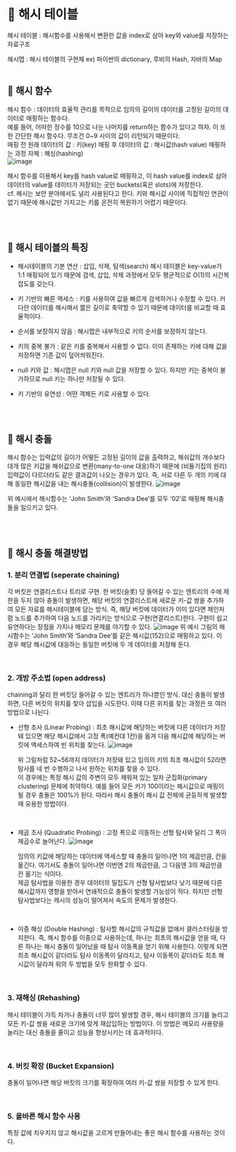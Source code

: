 # 📂 해시 테이블

해시 테이블 : 해시함수를 사용해서 변환한 값을 index로 삼아 key와 value를 저장하는 자료구조

해시맵 : 해시 테이블의 구현체
ex) 파이썬의 dictionary, 루비의 Hash, 자바의 Map
<br>
<br>

## 🔗 해시 함수

해시 함수 : 데이터의 효율적 관리를 목적으로 임의의 길이의 데이터를 고정된 길이의 데이터로 매핑하는 함수다. <br>
예를 들어, 어떠한 정수를 10으로 나눈 나머지를 return하는 함수가 있다고 하자.
이 또한 간단한 해시 함수다.
무조건 0~9 사이의 값이 리턴되기 때문이다.
<br>
매핑 전 원래 데이터의 값 : 키(key)
매핑 후 데이터의 값 : 해시값(hash value)
매핑하는 과정 자체 : 해싱(hashing)
<br>
![image](https://github.com/Woori-FISA-Algorithm-Study/doYouKnowAlgorithm/assets/65431814/01655048-5d3f-4cb3-a6b6-bbc071259ae2)

해시 함수를 이용해서 key를 hash value로 매핑하고, 이 hash value를 index로 삼아 데이터의 value를 데이터가 저장되는 곳인 buckets(혹은 slots)에 저장한다.
<br>
cf. 해시는 보안 분야에서도 널리 사용된다고 한다. 키와 해시값 사이에 직접적인 연관이 없기 때문에 해시값만 가지고는 키를 온전히 복원하기 어렵기 때문이다.

<br>
<br>

## 🎯 해시 테이블의 특징

- 해시테이블의 기본 연산 : 삽입, 삭제, 탐색(search)
  해시 테이블은 key-value가 1:1 매핑되어 있기 때문에 검색, 삽입, 삭제 과정에서 모두 평균적으로 O(1)의 시간복잡도를 갖는다.

- 키 기반의 빠른 액세스 : 키를 사용하여 값을 빠르게 검색하거나 수정할 수 있다. 커다란 데이터를 해시해서 짧은 길이로 축약할 수 있기 때문에 데이터를 비교할 때 효율적이다.

- 순서를 보장하지 않음 : 해시맵은 내부적으로 키의 순서를 보장하지 않는다.

- 키의 중복 불가 : 같은 키를 중복해서 사용할 수 없다. 이미 존재하는 키에 대해 값을 저장하면 기존 값이 덮어씌워진다.

- null 키와 값 : 해시맵은 null 키와 null 값을 저장할 수 있다. 하지만 키는 중복이 불가하므로 null 키는 하나만 저장될 수 있다.

- 키 기반의 유연성 : 어떤 객체든 키로 사용할 수 있다.

<br>
<br>

## 🤛 해시 충돌

해시 함수는 입력값의 길이가 어떻든 고정된 길이의 값을 출력하고, 해쉬값의 개수보다 대개 많은 키값을 해쉬값으로 변환(many-to-one 대응)하기 때문에 (비둘기집의 원리) 입력값이 다르더라도 같은 결과값이 나오는 경우가 있다.
즉, 서로 다른 두 개의 키에 대해 동일한 해시값을 내는 해시충돌(collision)이 발생한다.
![image](https://github.com/Woori-FISA-Algorithm-Study/doYouKnowAlgorithm/assets/65431814/7a809aa5-47d7-41b9-9f05-46a84de4b882)

위 예시에서 해시함수는 ‘John Smith’와 ‘Sandra Dee’를 모두 ‘02’로 매핑해 해시충돌을 일으키고 있다.

<br>
<br>

## 🤔 해시 충돌 해결방법

### 1. 분리 연결법 (seperate chaining)

각 버킷은 연결리스트나 트리로 구현.
한 버킷(슬롯) 당 들어갈 수 있는 엔트리의 수에 제한을 두지 않아 충돌이 발생하면, 해당 버킷의 연결리스트에 새로운 키-값 쌍을 추가하여 모든 자료를 해시테이블에 담는 방식.
즉, 해당 버킷에 데이터가 이미 있다면 체인처럼 노드를 추가하여 다음 노드를 가리키는 방식으로 구현(연결리스트)한다.
구현이 쉽고 유연하다는 장점을 가지나 메모리 문제를 야기할 수 있다.
![image](https://github.com/Woori-FISA-Algorithm-Study/doYouKnowAlgorithm/assets/65431814/af68653d-63cc-42e7-91aa-0677413e904b)
위 예시 그림의 해시함수는 ‘John Smith’와 ‘Sandra Dee’를 같은 해시값(152)으로 매핑하고 있다.
이 경우 해당 해시값에 대응하는 동일한 버킷에 두 개 데이터를 저장해 둔다.

<br>

### 2. 개방 주소법 (open address)

chaining과 달리 한 버킷당 들어갈 수 있는 엔트리가 하나뿐인 방식.
대신 충돌이 발생하면, 다른 버킷의 위치를 찾아 삽입을 시도한다.
이때 다른 위치를 찾는 과정은 또 여러 방법으로 나뉜다.

- 선형 조사 (Linear Probing) : 최초 해시값에 해당하는 버킷에 다른 데이터가 저장돼 있으면 해당 해시값에서 고정 폭(예컨대 1칸)을 옮겨 다음 해시값에 해당하는 버킷에 액세스하여 빈 위치를 찾는다.
  ![image](https://github.com/Woori-FISA-Algorithm-Study/doYouKnowAlgorithm/assets/65431814/5b51b0f0-4171-47c3-84a3-035caf10b8e6)

  위 그림처럼 52~56까지 데이터가 저장돼 있고 임의의 키의 최초 해시값이 52라면 탐사를 네 번 수행하고 나서 원하는 위치를 찾을 수 있다.
  <br>
  이 경우에는 특정 해시 값의 주변이 모두 채워져 있는 일차 군집화(primary clustering) 문제에 취약하다.
  예를 들어 모든 키가 100이라는 해시값으로 매핑이 될 경우 충돌은 100%가 된다.
  따라서 해시 충돌이 해시 값 전체에 균등하게 발생할 때 유용한 방법이다.

<br>

- 제곱 조사 (Quadratic Probing) : 고정 폭으로 이동하는 선형 탐사와 달리 그 폭이 제곱수로 늘어난다.
  ![image](https://github.com/Woori-FISA-Algorithm-Study/doYouKnowAlgorithm/assets/65431814/1d61774e-2b4c-48f0-8e93-9531ddb9f67e)

  임의의 키값에 해당하는 데이터에 액세스할 때 충돌이 일어나면 1의 제곱만큼, 칸을 옮긴다. 여기서도 충돌이 일어나면 이번엔 2의 제곱만큼, 그 다음엔 3의 제곱만큼 칸 옮기는 식이다.
  <br>
  제곱 탐사법을 이용한 경우 데이터의 밀집도가 선형 탐사법보다 낮기 때문에 다른 해시값까지 영향을 받아서 연쇄적으로 충돌이 발생할 가능성이 적다.
  하지만 선형 탐사법보다는 캐시의 성능이 떨어져서 속도의 문제가 발생한다.

<br>

- 이중 해싱 (Double Hashing) : 탐사할 해시값의 규칙값을 없애서 클러스터링을 방지한다.
  즉, 해시 함수를 이중으로 사용하는데, 하나는 최초의 해시값을 얻을 때, 다른 하나는 해시 충돌이 일어났을 때 탐사 이동폭을 얻기 위해 사용한다.
  이렇게 되면 최초 해시값이 같더라도 탐사 이동폭이 달라지고, 탐사 이동폭이 같더라도 최초 해시값이 달라져 위의 두 방법을 모두 완화할 수 있다.

<br>

### 3. 재해싱 (Rehashing)

해시 테이블이 가득 차거나 충돌이 너무 많이 발생할 경우, 해시 테이블의 크기를 늘리고 모든 키-값 쌍을 새로운 크기에 맞게 재삽입하는 방법이다.
이 방법은 메모리 사용량을 늘리는 대신 충돌을 줄이고 성능을 향상시키는 데 효과적이다.

<br>

### 4. 버킷 확장 (Bucket Expansion)

충돌이 일어나면 해당 버킷의 크기를 확장하여 여러 키-값 쌍을 저장할 수 있게 한다.

<br>

### 5. 올바른 해시 함수 사용

특정 값에 치우치지 않고 해시값을 고르게 만들어내는 좋은 해시 함수를 사용하는 것이다.
